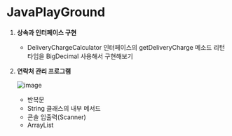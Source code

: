 # JavaPlayGround

1. **상속과 인터페이스 구현**
   - DeliveryChargeCalculator 인터페이스의 getDeliveryCharge 메소드 리턴타입을 BigDecimal 사용해서 구현해보기
     
2. **연락처 관리 프로그램**
   
   ![image](https://github.com/seoyeon1123/JavaPlayGround/assets/155455327/6d3d5586-6000-42c6-afba-ecbae9fabb93)
   - 반복문
   - String 클래스의 내부 메서드
   - 콘솔 입출력(Scanner)
   - ArrayList
